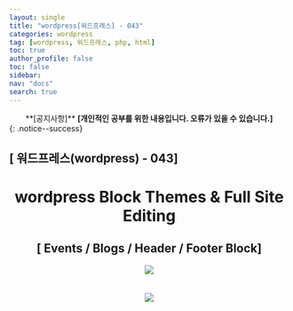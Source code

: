 ```yaml
---
layout: single
title: "wordpress[워드프레스] - 043"
categories: wordpress
tag: [wordpress, 워드프레스, php, html]
toc: true
author_profile: false
toc: false
sidebar:
nav: "docs"
search: true
---
```


<center>**[공지사항]** <strong> [개인적인 공부를 위한 내용입니다. 오류가 있을 수 있습니다.] </strong></center>
{: .notice--success}

<h2>[ 워드프레스(wordpress) - 043]</h2>

<div align="center"><p><h1>wordpress Block Themes & Full Site Editing</h1></p></div>

<div align="center"><h2>[ Events / Blogs / Header / Footer Block]</h2>
<div align="center"><img src="http://drive.google.com/uc?export=view&id=1CbR7As49LAYFVbXl86iA8wrIOwLXMRUF"><br><br><br></div>
<div align="center"><img src="http://drive.google.com/uc?export=view&id=1CdLcefRfmCPO7M9T3PBPyU5aOwyUgyAc"><br><br><br></div>




